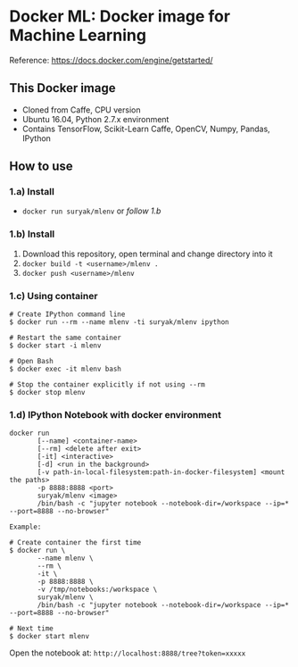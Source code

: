 # Docker ML: Docker image for Machine Learning

Reference: https://docs.docker.com/engine/getstarted/

## This Docker image

- Cloned from Caffe, CPU version
- Ubuntu 16.04, Python 2.7.x environment
- Contains TensorFlow, Scikit-Learn Caffe, OpenCV, Numpy, Pandas, IPython

## How to use

### 1.a) Install

- `docker run suryak/mlenv` or *follow 1.b*

### 1.b) Install

1. Download this repository, open terminal and change directory into it
2. `docker build -t <username>/mlenv .`
3. `docker push <username>/mlenv`

### 1.c) Using container

```
# Create IPython command line
$ docker run --rm --name mlenv -ti suryak/mlenv ipython

# Restart the same container
$ docker start -i mlenv

# Open Bash
$ docker exec -it mlenv bash

# Stop the container explicitly if not using --rm
$ docker stop mlenv
```

### 1.d) IPython Notebook with docker environment

```
docker run 
       [--name] <container-name>
       [--rm] <delete after exit>
       [-it] <interactive>
       [-d] <run in the background>
       [-v path-in-local-filesystem:path-in-docker-filesystem] <mount the paths>
       -p 8888:8888 <port>
       suryak/mlenv <image>
       /bin/bash -c "jupyter notebook --notebook-dir=/workspace --ip=* --port=8888 --no-browser"

Example:

# Create container the first time
$ docker run \
       --name mlenv \
       --rm \
       -it \
       -p 8888:8888 \
       -v /tmp/notebooks:/workspace \
       suryak/mlenv \
       /bin/bash -c "jupyter notebook --notebook-dir=/workspace --ip=* --port=8888 --no-browser"
       
# Next time
$ docker start mlenv
```

Open the notebook at: `http://localhost:8888/tree?token=xxxxx`
